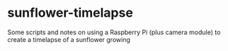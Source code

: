 # sunflower-timelapse
Some scripts and notes on using a Raspberry Pi (plus camera module) to create a timelapse of a sunflower growing
